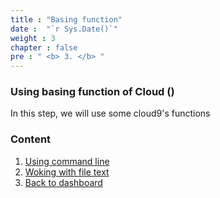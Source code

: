 ```yaml
---
title : "Basing function"
date :  "`r Sys.Date()`" 
weight : 3
chapter : false
pre : " <b> 3. </b> "
---
```


### Using basing function of Cloud ()
 In this step, we will use some cloud9's functions 

###  Content
 1. [Using command line ](3.1-usecommandline/)
 2. [Woking with file text ](3.2-workingwithfiletext/)
 3. [Back to dashboard ](3.3-backtodasboard/)
